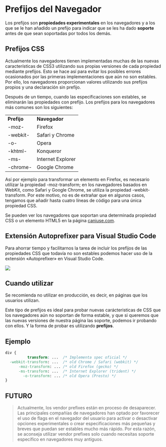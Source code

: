 # Prefijos del Navegador

Los prefijos son **propiedades experimentales** en los navegadores y a los que se le han añadido un prefijo para indicar que se les ha dado **soporte** antes de que sean soportadas por todos los demás.

## Prefijos CSS

Actualmente los navegadores tienen implementadas muchas de las nuevas características de CSS3 utilizando sus propias versiones de cada propiedad mediante prefijos. Esto se hace así para evitar los posibles errores ocasionados por las primeras implementaciones que aún no son estables. Por ello, los navegadores proporcionan valores utilizando sus prefijos propios y una declaración sin prefijo.

Después de un tiempo, cuando las especificaciones son estables, se eliminarán las propiedades con prefijo. Los prefijos para los navegadores más comunes son los siguientes:

<table><tbody><tr><td><strong>Prefijo</strong></td><td><strong>Navegador</strong></td></tr><tr><td>-moz-</td><td>Firefox</td></tr><tr><td>-webkit-</td><td>Safari y Chrome</td></tr><tr><td>-o-</td><td>Opera</td></tr><tr><td>-khtml-</td><td>Konqueror</td></tr><tr><td>-ms-</td><td>Internet Explorer</td></tr><tr><td>-chrome-</td><td>Google Chrome</td></tr></tbody></table>

Así por ejemplo para transformar un elemento en Firefox, es necesario utilizar la propiedad -moz-transform; en los navegadores basados en WebKit, como Safari y Google Chrome, se utiliza la propiedad -webkit-transform. Por este motivo, no es de extrañar que en algunos casos, tengamos que añadir hasta cuatro líneas de código para una única propiedad CSS.

Se pueden ver los navegadores que soportan una determinada propiedad CSS o un elemento HTML5 en la página [caniuse.com](caniuse.com).

## Extensión Autoprefixer para Visual Studio Code

Para ahorrar tiempo y facilitarnos la tarea de incluir los prefijos de las propiedades CSS que todavía no son estables podemos hacer uso de la extensión «Autoprefixer» en Visual Studio Code.

![](https://www.eniun.com/wp-content/uploads/prefijos-css-navegadores-autoprefixer.png)

## Cuando utilizar

Se recomienda no utilizar en producción, es decir, en páginas que los usuarios utilizan.

Este tipo de prefijos es ideal para probar nuevas carácteristicas de CSS que los navegadores aún no soportan de forma estable, y que si queremos que las nuevas versiones de nuestra página las soporte, podemos ir probando con ellos. Y la forma de probar es utilizando **prefijos**.

## Ejemplo

```css
div {
          transform: ...  /* Implementa spec oficial */
  -webkit-transform: ...  /* old Chrome / Safari (webkit) */
      -moz-transform: ... /* old Firefox (gecko) */
      -ms-transform: ...  /* Internet Explorer (trident) */
        -o-transform: ... /* old Opera (Presto) */
}
```

## FUTURO

> Actualmente, los vendor prefixes están en proceso de desaparecer. Las principales compañías de navegadores han optado por favorecer el uso de flags en el navegador del usuario para activar o desactivar opciones experimentales o crear especificaciones más pequeñas y breves que puedan ser estables mucho más rápido. Por esta razón, se aconseja utilizar vendor prefixes solo cuando necesitas soporte específico en navegadores muy antiguos.